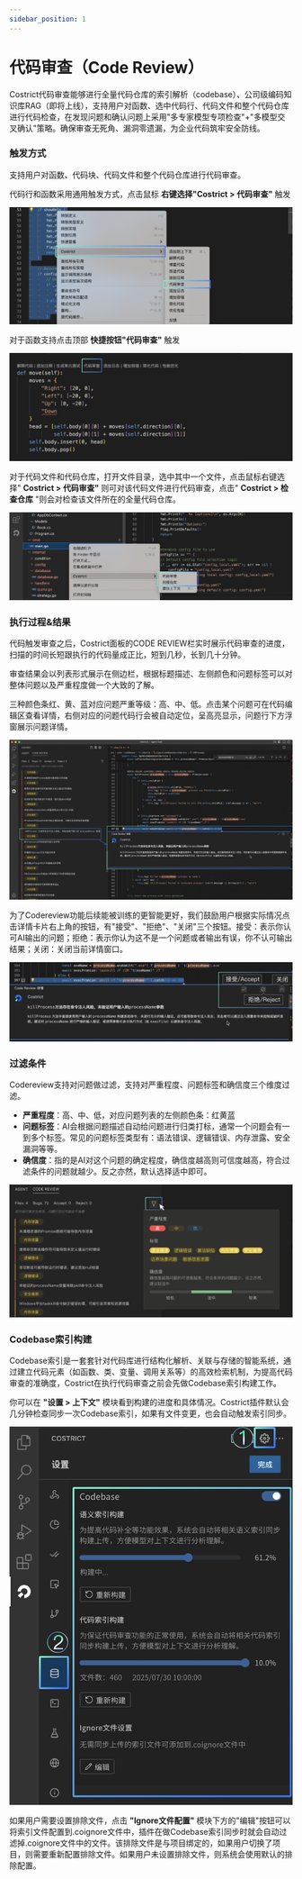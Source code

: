 ```yaml
---
sidebar_position: 1
---
```


# 代码审查（Code Review）

Costrict代码审查能够进行全量代码仓库的索引解析（codebase）、公司级编码知识库RAG（即将上线），支持用户对函数、选中代码行、代码文件和整个代码仓库进行代码检查，在发现问题和确认问题上采用"多专家模型专项检查"+"多模型交叉确认"策略。确保审查无死角、漏洞零遗漏，为企业代码筑牢安全防线。

### 触发方式

支持用户对函数、代码块、代码文件和整个代码仓库进行代码审查。

代码行和函数采用通用触发方式，点击鼠标 **右键选择"Costrict > 代码审查"** 触发

![alt text](img/12.png)

对于函数支持点击顶部 **快捷按钮"代码审查"** 触发

![alt text](img/13.png)

对于代码文件和代码仓库，打开文件目录，选中其中一个文件，点击鼠标右键选择" **Costrict > 代码审查"** 则可对该代码文件进行代码审查，点击" **Costrict > 检查仓库** "则会对检查该文件所在的全量代码仓库。

![alt text](img/14.png)

### 执行过程&结果

代码触发审查之后，Costrict面板的CODE REVIEW栏实时展示代码审查的进度，扫描的时间长短跟执行的代码量成正比，短到几秒，长到几十分钟。

审查结果会以列表形式展示在侧边栏，根据标题描述、左侧颜色和问题标签可以对整体问题以及严重程度做一个大致的了解。

三种颜色条红、黄、蓝对应问题严重等级：高、中、低。点击某个问题可在代码编辑区查看详情，右侧对应的问题代码行会被自动定位，呈高亮显示，问题行下方浮窗展示问题详情。

![alt text](img/15.png)

为了Codereview功能后续能被训练的更智能更好，我们鼓励用户根据实际情况点击详情卡片右上角的按钮，有"接受"、"拒绝"、"关闭"三个按钮。接受：表示你认可AI输出的问题；拒绝：表示你认为这不是一个问题或者输出有误，你不认可输出结果；关闭：关闭当前详情窗口。

![alt text](img/16.png)

### 过滤条件

Codereview支持对问题做过滤，支持对严重程度、问题标签和确信度三个维度过滤。

- **严重程度**：高、中、低，对应问题列表的左侧颜色条：红黄蓝
- **问题标签**：AI会根据问题描述自动给问题进行归类打标，通常一个问题会有一到多个标签。常见的问题标签类型有：语法错误、逻辑错误、内存泄露、安全漏洞等等。
- **确信度**：指的是AI对这个问题的确定程度，确信度越高则可信度越高，符合过滤条件的问题就越少。反之亦然，默认选择适中即可。

![alt text](img/17.png)

### Codebase索引构建

Codebase索引是一套套针对代码库进行结构化解析、关联与存储的智能系统，通过建立代码元素（如函数、类、变量、调用关系等）的高效检索机制，为提高代码审查的准确度，Costrict在执行代码审查之前会先做Codebase索引构建工作。

你可以在 **"设置 > 上下文"** 模块看到构建的进度和具体情况。Costrict插件默认会几分钟检查同步一次Codebase索引，如果有文件变更，也会自动触发索引同步。

![alt text](img/18.png)

如果用户需要设置排除文件，点击 **"Ignore文件配置"** 模块下方的"编辑"按钮可以将索引文件配置到.coignore文件中，插件在做Codebase索引同步时就会自动过滤掉.coignore文件中的文件。该排除文件是与项目绑定的，如果用户切换了项目，则需要重新配置排除文件。如果用户未设置排除文件，则系统会使用默认的排除配置。
